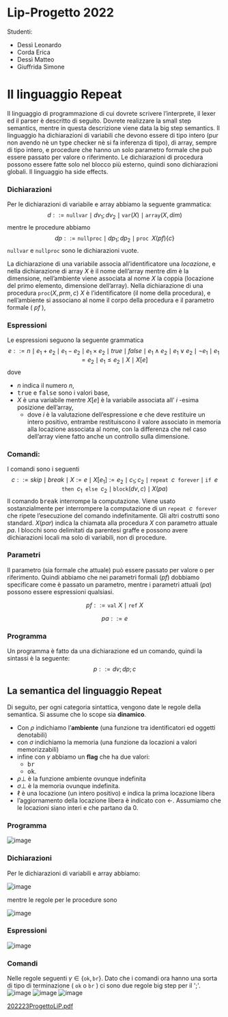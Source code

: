 # Lip-Progetto 2022

Studenti: 
- Dessì Leonardo
- Corda Erica
- Dessì Matteo
- Giuffrida Simone

# Il linguaggio Repeat
Il linguaggio di programmazione di cui dovrete scrivere l’interprete, il lexer ed il parser è descritto di seguito.
Dovrete realizzare la small step semantics, mentre in questa descrizione viene data la big step semantics. Il
linguaggio ha dichiarazioni di variabili che devono essere di tipo intero (pur non avendo nè un type checker
nè si fa inferenza di tipo), di array, sempre di tipo intero, e procedure che hanno un solo parametro formale
che può essere passato per valore o riferimento. Le dichiarazioni di procedura possono essere fatte solo nel
blocco più esterno, quindi sono dichiarazioni globali. Il linguaggio ha side effects.

### Dichiarazioni
Per le dichiarazioni di variabile e array abbiamo la seguente grammatica:
$$d ::= \texttt{nullvar} \mid dv_1; dv_2 \mid \texttt{var}(X) \mid \texttt{array}(X, dim)$$
mentre le procedure abbiamo
$$dp ::= \texttt{nullproc} \mid dp_1; dp_2 \mid \texttt{proc } X(pf) \{c\}$$ 
$\texttt{nullvar}$ e $\texttt{nullproc}$ sono le dichiarazioni vuote.

La dichiarazione di una variabile associa all’identificatore una *locazione*, e nella dichiarazione di array $X$ è
il nome dell’array mentre $dim$ è la dimensione, nell’ambiente viene associata al nome $X$ la coppia (locazione
del primo elemento, dimensione dell’array). Nella dichiarazione di una procedura $\texttt{proc}(X, prm, c)$ $X$ è
l’identificatore (il nome della procedura), e nell’ambiente si associano al nome il corpo della procedura e il
parametro formale ( $pf$ ),


### Espressioni
Le espressioni seguono la seguente grammatica
$$e ::= n \mid e_1 + e_2 \mid e_1 − e_2 \mid e_1 \times e_2 \mid true \mid false \mid e_1 \wedge e_2 \mid e_1 \vee e_2 \mid \neg e_1 \mid e_1 = e_2 \mid e_1 \le e_2 \mid X \mid X[e]$$
dove 
- $n$ indica il numero $n$,
- <tt>true</tt> e <tt>false</tt> sono i valori base,
- $X$ è una variabile mentre $X[e]$ è la variabile associata all’ $i$ -esima posizione dell’array,
    - dove $i$ è la valutazione dell’espressione e che deve restituire un intero positivo, entrambe restituiscono il valore associato in memoria alla locazione associata al nome, con la differenza che nel caso dell’array viene fatto anche un controllo sulla dimensione.

### Comandi:
I comandi sono i seguenti
$$c ::= skip \mid break \mid X := e \mid X[e_1] := e_2 \mid c_1; c_2 \mid \texttt{repeat } c \texttt{ forever} \mid \texttt{if } e \texttt{ then } c_1 \texttt{ else } c_2 \mid \texttt{block}(dv, c) \mid X(pa)$$
Il comando <tt>break</tt> interrompe la computazione. Viene usato sostanzialmente per interrompere la computazione di un $\texttt{repeat } c \texttt{ forever}$ che ripete l’esecuzione del comando indefinitamente. Gli altri costrutti sono standard.
$X(par)$ indica la chiamata alla procedura $X$ con parametro attuale $pa$. I blocchi sono delimitati
da parentesi graffe e possono avere dichiarazioni locali ma solo di variabili, non di procedure.

### Parametri 
Il parametro (sia formale che attuale) può essere passato per valore o per riferimento. Quindi abbiamo che nei parametri formali $(pf)$ dobbiamo specificare come è passato un parametro, mentre i parametri attuali $(pa)$ possono essere espressioni qualsiasi.

$$
pf ::= \texttt{val}\ X \mid \texttt{ref}\ X
$$

$$
pa ::= e
$$

### Programma
Un programma è fatto da una dichiarazione ed un comando, quindi la sintassi è la seguente:
$$p ::= dv; dp; c$$

## La semantica del linguaggio **Repeat**
Di seguito, per ogni categoria sintattica, vengono date le regole della semantica. Si assume che lo scope sia **dinamico**. 
- Con $\rho$ indichiamo l’**ambiente** (una funzione tra identificatori ed oggetti denotabili)
- con $\sigma$ indichiamo la memoria (una funzione da locazioni a valori memorizzabili)
- infine con $\gamma$ abbiamo un **flag** che ha due valori: 
    - <tt>br</tt> 
    - <tt>ok</tt>. 
- $\rho\bot$ è la funzione ambiente ovunque indefinita
- $\sigma\bot$ è la memoria ovunque indefinita. 
- $\ell$ è una locazione (un intero positivo) e indica la prima locazione libera
- l’aggiornamento della locazione libera
è indicato con $\leftarrow$.
Assumiamo che le locazioni siano interi e che partano da 0.
### Programma
![image](https://user-images.githubusercontent.com/81624394/209585923-5b1d0a5b-f593-497d-829a-37e1a489d6d3.png)

### Dichiarazioni
Per le dichiarazioni di variabili e array abbiamo:

![image](https://user-images.githubusercontent.com/81624394/209585944-8058736f-3e5e-4e6d-a1c8-da14ab749e84.png)

mentre le regole per le procedure sono

![image](https://user-images.githubusercontent.com/81624394/209585970-e14614e2-3574-45bc-8149-2ddf12020912.png)

### Espressioni
![image](https://user-images.githubusercontent.com/81624394/209585993-0503e01e-648b-4d5e-b09d-3af87e24e6f5.png)


### Comandi
Nelle regole seguenti $\gamma \in \{\texttt{ok}, \texttt{br}\}$. Dato che i comandi ora hanno una sorta di tipo di terminazione ( $\texttt{ok}$ o $\texttt{br}$ ) ci sono due regole big step per il ';'.
![image](https://user-images.githubusercontent.com/81624394/209586013-82403158-74d2-40a0-9795-ce0a5089df58.png)
![image](https://user-images.githubusercontent.com/81624394/209586032-e313c2f0-9ab3-45e2-89f8-402b46060f7d.png)
![image](https://user-images.githubusercontent.com/81624394/209586043-78295f9a-162c-4d7b-b018-6d79af7c94ee.png)

[202223ProgettoLiP.pdf](https://github.com/CyberGiant7/Progetto-LIP/files/10304900/202223ProgettoLiP.pdf)

